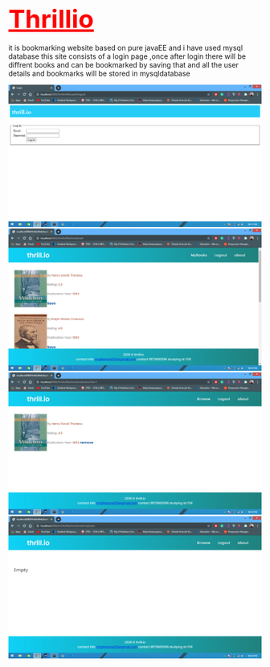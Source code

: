 



 <h1><a href="https://thrillio.herokuapp.com/" style="color: red; font-size: 50px; outline-style: none;  ";">Thrillio</a></h1>



 it is  bookmarking website based on pure javaEE and i have used mysql database
this site consists of a login page ,once after login there will be diffrent books and can be bookmarked by saving that 
and all the user details and bookmarks will be stored in mysqldatabase 




 <img src="/ScreenShots/Screenshot (23).png" >
 <img src="/ScreenShots/Screenshot (24).png" >
 <img src="/ScreenShots/Screenshot (25).png" >
 <img src="/ScreenShots/Screenshot (26).png" >
